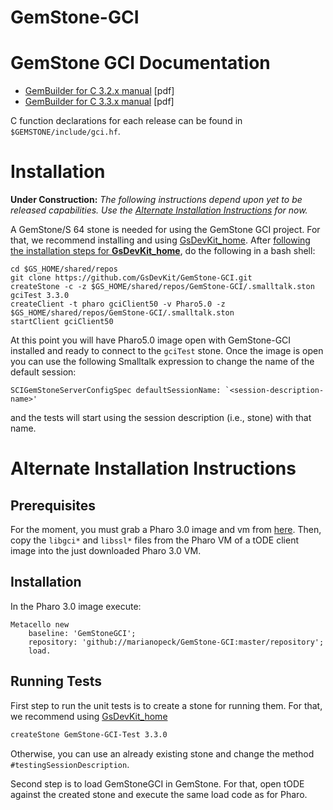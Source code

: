 # GemStone-GCI

# GemStone GCI Documentation

- [GemBuilder for C 3.2.x manual](https://downloads.gemtalksystems.com/docs/GemStone64/3.2.x/GS64-GemBuilderforC-3.2.pdf) [pdf]
- [GemBuilder for C 3.3.x manual](https://downloads.gemtalksystems.com/docs/GemStone64/3.3.x/GS64-GemBuilderforC-3.3.pdf) [pdf]

C function declarations for each release can be found in `$GEMSTONE/include/gci.hf`.

# Installation

**Under Construction:** *The following instructions depend upon yet to be released capabilities. Use the [Alternate Installation Instructions](#alternate-installation-instructions) for now.*

A GemStone/S 64 stone is needed for using the GemStone GCI project. 
For that, we recommend installing and using [GsDevKit_home](https://github.com/GsDevKit/GsDevKit_home).
After [following the installation steps for **GsDevKit_home**](https://github.com/GsDevKit/GsDevKit_home#open-source-development-kit-for-gemstones-64-bit-), do the following in a bash shell:

```
cd $GS_HOME/shared/repos
git clone https://github.com/GsDevKit/GemStone-GCI.git
createStone -c -z $GS_HOME/shared/repos/GemStone-GCI/.smalltalk.ston gciTest 3.3.0
createClient -t pharo gciClient50 -v Pharo5.0 -z $GS_HOME/shared/repos/GemStone-GCI/.smalltalk.ston
startClient gciClient50
```

At this point you will have Pharo5.0 image open with GemStone-GCI installed and ready to connect to the `gciTest` stone.
Once the image is open you can use the following Smalltalk expression to change the name of the default session:

```smalltalk
SCIGemStoneServerConfigSpec defaultSessionName: `<session-description-name>'
```

and the tests will start using the session description (i.e., stone) with that name.

# Alternate Installation Instructions

## Prerequisites

For the moment, you must grab a Pharo 3.0 image and vm from [here](files.pharo.org). Then, copy the `libgci*` and `libssl*` files from the Pharo VM of a tODE client image into the just downloaded Pharo 3.0 VM.   

## Installation

In the Pharo 3.0 image execute:

```Smalltalk
Metacello new
    baseline: 'GemStoneGCI';
    repository: 'github://marianopeck/GemStone-GCI:master/repository';
    load.
```

## Running Tests

First step to run the unit tests is to create a stone for running them. For that, we recommend using [GsDevKit_home](https://github.com/GsDevKit/GsDevKit_home)

```bash
createStone GemStone-GCI-Test 3.3.0
```

Otherwise, you can use an already existing stone and change the method `#testingSessionDescription`.

Second step is to load GemStoneGCI in GemStone. For that, open tODE against the created stone and execute the same load code as for Pharo.


